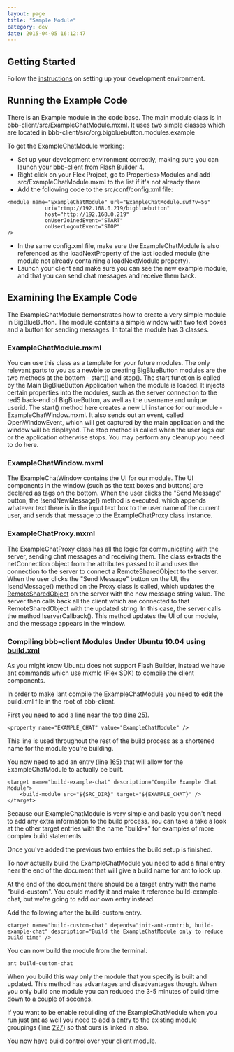 ```yaml
---
layout: page
title: "Sample Module"
category: dev
date: 2015-04-05 16:12:47
---
```



## Getting Started
Follow the [instructions](/dev/setup.html) on setting up your development environment.

## Running the Example Code
There is an Example module in the code base. The main module class is in bbb-client/src/ExampleChatModule.mxml. It uses two simple classes which are located in bbb-client/src/org.bigbluebutton.modules.example

To get the ExampleChatModule working:
  * Set up your development environment correctly, making sure you can launch your bbb-client from Flash Builder 4.
  * Right click on your Flex Project, go to Properties>Modules and add src/ExampleChatModule.mxml to the list if it's not already there
  * Add the following code to the src/conf/config.xml file:
```
<module name="ExampleChatModule" url="ExampleChatModule.swf?v=56" 
			uri="rtmp://192.168.0.219/bigbluebutton" 
			host="http://192.168.0.219" 
			onUserJoinedEvent="START" 
			onUserLogoutEvent="STOP"
/>
```
  * In the same config.xml file, make sure the ExampleChatModule is also referenced as the loadNextProperty of the last loaded module (the module not already containing a loadNextModule property).
  * Launch your client and make sure you can see the new example module, and that you can send chat messages and receive them back.

## Examining the Example Code
The ExampleChatModule demonstrates how to create a very simple module in BigBlueButton. The module contains a simple window with two text boxes and a button for sending messages. In total the module has 3 classes.

### ExampleChatModule.mxml
You can use this class as a template for your future modules. The only relevant parts to you as a newbie to creating BigBlueButton modules are the two methods at the bottom - start() and stop(). The start function is called by the Main BigBlueButton Application when the module is loaded. It injects certain properties into the modules, such as the server connection to the red5 back-end of BigBlueButton, as well as the username and unique userid. The start() method here creates a new UI instance for our module - ExampleChatWindow.mxml. It also sends out an event, called OpenWindowEvent, which will get captured by the main application and the window will be displayed. The stop method is called when the user logs out or the application otherwise stops. You may perform any cleanup you need to do here.

### ExampleChatWindow.mxml
The ExampleChatWindow contains the UI for our module. The UI components in the window (such as the text boxes and buttons) are declared as tags on the bottom. When the user clicks the "Send Message" button, the !sendNewMessage() method is executed, which appends whatever text there is in the input text box to the user name of the current user, and sends that message to the ExampleChatProxy class instance.

### ExampleChatProxy.mxml
The ExampleChatProxy class has all the logic for communicating with the server, sending chat messages and receiving them. The class extracts the netConnection object from the attributes passed to it and uses the connection to the server to connect a RemoteSharedObject to the server. When the user clicks the "Send Message" button on the UI, the !sendMessage() method on the Proxy class is called, which updates the [RemoteSharedObject](http://livedocs.adobe.com/flex/3/langref/flash/net/SharedObject.html) on the server with the new message string value. The server then calls back all the client which are connected to that RemoteSharedObject with the updated string. In this case, the server calls the method !serverCallback(). This method updates the UI of our module, and the message appears in the window.

### Compiling bbb-client Modules Under Ubuntu 10.04 using [build.xml](https://github.com/bigbluebutton/bigbluebutton/blob/master/bigbluebutton-client/build.xml)
As you might know Ubuntu does not support Flash Builder, instead we have ant commands which use mxmlc (Flex SDK) to compile the client components.

In order to make !ant compile the ExampleChatModule you need to edit the build.xml file in the root of bbb-client.

First you need to add a line near the top (line [25](https://github.com/bigbluebutton/bigbluebutton/blob/master/bigbluebutton-client/build.xml#L25)).

```
<property name="EXAMPLE_CHAT" value="ExampleChatModule" />
```

This line is used throughout the rest of the build process as a shortened name for the module you're building.

You now need to add an entry (line [165](https://github.com/bigbluebutton/bigbluebutton/blob/master/bigbluebutton-client/build.xml#L165)) that will allow for the ExampleChatModule to actually be built.

```
<target name="build-example-chat" description="Compile Example Chat Module">
	<build-module src="${SRC_DIR}" target="${EXAMPLE_CHAT}" />
</target>
```

Because our ExampleChatModule is very simple and basic you don't need to add any extra information to the build process. You can take a take a look at the other target entries with the name "build-x" for examples of more complex build statements.

Once you've added the previous two entries the build setup is finished.

To now actually build the ExampleChatModule you need to add a final entry near the end of the document that will give a build name for ant to look up.

At the end of the document there should be a target entry with the name "build-custom". You could modify it and make it reference build-example-chat, but we're going to add our own entry instead.

Add the following after the build-custom entry.

```
<target name="build-custom-chat" depends="init-ant-contrib, build-example-chat" description="Build the ExampleChatModule only to reduce build time" />
```

You can now build the module from the terminal.

```
ant build-custom-chat 
```

When you build this way only the module that you specify is built and updated. This method has advantages and disadvantages though. When you only build one module you can reduced the 3-5 minutes of build time down to a couple of seconds.

If you want to be enable rebuilding of the ExampleChatModule when you run just ant as well you need to add a entry to the existing module groupings (line [227](https://github.com/bigbluebutton/bigbluebutton/blob/master/bigbluebutton-client/build.xml#L227)) so that ours is linked in also.

You now have build control over your client module.
